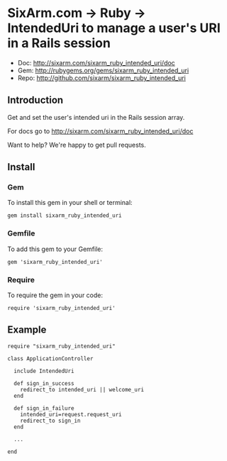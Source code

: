 # SixArm.com → Ruby → <br> IntendedUri to manage a user's URI in a Rails session

* Doc: <http://sixarm.com/sixarm_ruby_intended_uri/doc>
* Gem: <http://rubygems.org/gems/sixarm_ruby_intended_uri>
* Repo: <http://github.com/sixarm/sixarm_ruby_intended_uri>
<!--header-shut-->


## Introduction

Get and set the user's intended uri in the Rails session array.

For docs go to <http://sixarm.com/sixarm_ruby_intended_uri/doc>

Want to help? We're happy to get pull requests.


<!--install-open-->

## Install

### Gem

To install this gem in your shell or terminal:

    gem install sixarm_ruby_intended_uri

### Gemfile

To add this gem to your Gemfile:

    gem 'sixarm_ruby_intended_uri'

### Require

To require the gem in your code:

    require 'sixarm_ruby_intended_uri'

<!--install-shut-->


## Example

    require "sixarm_ruby_intended_uri"

    class ApplicationController

      include IntendedUri

      def sign_in_success
        redirect_to intended_uri || welcome_uri
      end

      def sign_in_failure
        intended_uri=request.request_uri
        redirect_to sign_in
      end

      ...
  
    end
